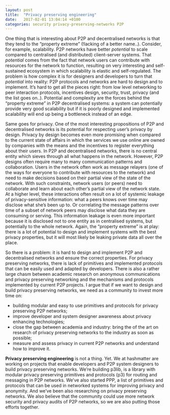 ```yaml
---
layout: post
title:  "Privacy preserving engineering"
date:   2017-02-01 13:04:14 +0100
categories: security privacy-preserving-networks P2P
---
```


One thing that is interesting about P2P and decentralised networks is that they tend to the “property extreme” (!lacking of a better name..). Consider, for example, scalability. P2P networks have better *potential* to scale compared to centralised (and distributed) client-server systems. That *potential* comes from the fact that network users can contribute with resources for the network to function, resulting on very interesting and self-sustained ecosystem in which scalability is elastic and self-regulated. The problem is how complex it is for designers and developers to turn that *potential* into reality: P2P protocols and networks are hard to design and to implement. It’s hard to get all the pieces right: from low level networking to peer interaction protocols, incentives design, security, trust, privacy (and the list goes on..). Potential and complexity are the forces behind the “property extreme” in P2P decentralised systems: a system can potentially provide very good scalability but if it is poorly designed and implemented scalability will end up being a bottleneck instead of an edge.

Same goes for privacy. One of the most interesting propositions of P2P and decentralised networks is its potential for respecting user’s privacy by design. Privacy by design becomes even more promising when compared to the current state of affairs in which the services we use online are owned by companies with the means and the incentives to register everything about their users. In P2P and decentralised networks, there is no central entity which sieves through all what happens in the network. However, P2P designs often require many to many communication patterns and collaboration. Users in the network often work as message relayers (one of the ways for everyone to contribute with resources to the network) and need to make decisions based on their partial view of the state of the network. With such constraints, network users (or peers) need to collaborate and learn about each other’s partial view of the network state. At a higher level, these interactions often result on a lot of systemic leakage of privacy-sensitive information: what a peers knows over time may disclose what she’s been up to. Or correlating the message patterns over time of a subset of network peers may disclose what data they are consuming or serving. This information leakage is even more important because it is disclosed not to one entity as in centralised systems, but potentially to the whole network. Again, the “property extreme” is at play: there is a lot of potential to design and implement systems with the best privacy properties, but it will most likely be leaking private data all over the place.

So there is a problem: it is hard to design and implement P2P and decentralised networks and ensure the correct properties. For privacy preserving networks, there is lack of primitives and implemented protocols that can be easily used and adapted by developers. There is also a rather large chasm between academic research on anonymous communications and privacy preserving networking and the mechanisms and protocols implemented by current P2P projects. I argue that if we want to design and build privacy preserving networks, we need as a community to invest more time on:

- building modular and easy to use primitives and protocols for privacy preserving P2P networks;
- improve developer and system designer awareness about privacy enhancing technologies;
- close the gap between academia and industry: bring the of the art on research of privacy preserving networks to the industry as soon as possible;
- measure and assess privacy in current P2P networks and understand how to improve it.

**Privacy preserving engineering** is not a thing. Yet. We at hashmatter are working on projects that enable developers and P2P system designers to build privacy preserving networks. We’re building p3lib, is a library with modular privacy preserving primitives and protocols (p3) for routing and messaging in P2P networks. We’ve also started PPP, a list of primitives and protocols that can be used in networked systems for improving privacy and anonymity. And we’ve been also researching on privacy preserving networks. We also believe that the community could use more network security and privacy audits of P2P networks, so we are also putting those efforts together.
